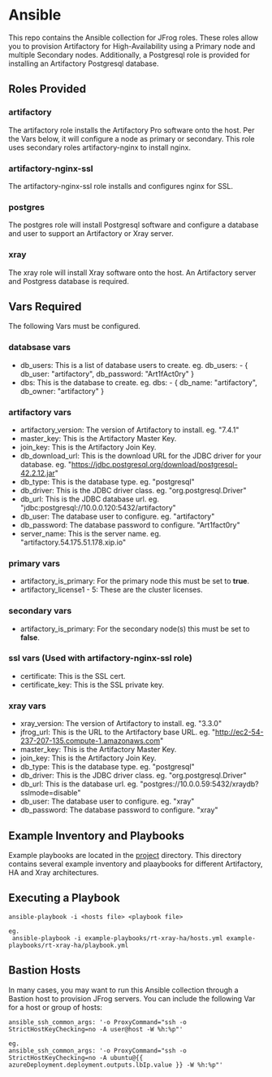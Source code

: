 # Ansible
This repo contains the Ansible collection for JFrog roles. These roles allow you to provision Artifactory for High-Availability using a Primary node and multiple Secondary nodes. Additionally, a Postgresql role is provided for installing an Artifactory Postgresql database.

## Roles Provided
### artifactory
The artifactory role installs the Artifactory Pro software onto the host. Per the Vars below, it will configure a node as primary or secondary. This role uses secondary roles artifactory-nginx to install nginx.

### artifactory-nginx-ssl
The artifactory-nginx-ssl role installs and configures nginx for SSL.

### postgres
The postgres role will install Postgresql software and configure a database and user to support an Artifactory or Xray server.

### xray
The xray role will install Xray software onto the host. An Artifactory server and Postgress database is required.

## Vars Required
The following Vars must be configured.

### databsase vars
* db_users: This is a list of database users to create. eg. db_users: - { db_user: "artifactory", db_password: "Art1fAct0ry" }
* dbs: This is the database to create. eg. dbs: - { db_name: "artifactory", db_owner: "artifactory" }

### artifactory vars
* artifactory_version: The version of Artifactory to install. eg. "7.4.1"
* master_key: This is the Artifactory Master Key.
* join_key: This is the Artifactory Join Key.
* db_download_url: This is the download URL for the JDBC driver for your database. eg. "https://jdbc.postgresql.org/download/postgresql-42.2.12.jar"
* db_type: This is the database type. eg. "postgresql"
* db_driver: This is the JDBC driver class. eg. "org.postgresql.Driver"
* db_url: This is the JDBC database url. eg. "jdbc:postgresql://10.0.0.120:5432/artifactory"
* db_user: The database user to configure. eg. "artifactory"
* db_password: The database password to configure. "Art1fact0ry"
* server_name: This is the server name. eg. "artifactory.54.175.51.178.xip.io"

### primary vars
* artifactory_is_primary: For the primary node this must be set to **true**.
* artifactory_license1 - 5: These are the cluster licenses.

### secondary vars
* artifactory_is_primary: For the secondary node(s) this must be set to **false**.

### ssl vars (Used with artifactory-nginx-ssl role)
* certificate: This is the SSL cert.
* certificate_key: This is the SSL private key.

### xray vars
* xray_version: The version of Artifactory to install. eg. "3.3.0"
* jfrog_url: This is the URL to the Artifactory base URL. eg. "http://ec2-54-237-207-135.compute-1.amazonaws.com"
* master_key: This is the Artifactory Master Key.
* join_key: This is the Artifactory Join Key.
* db_type: This is the database type. eg. "postgresql"
* db_driver: This is the JDBC driver class. eg. "org.postgresql.Driver"
* db_url: This is the database url. eg. "postgres://10.0.0.59:5432/xraydb?sslmode=disable"
* db_user: The database user to configure. eg. "xray"
* db_password: The database password to configure. "xray"

## Example Inventory and Playbooks
Example playbooks are located in the [project](../project) directory. This directory contains several example inventory and plaaybooks for different Artifactory, HA and Xray architectures.

## Executing a Playbook
```
ansible-playbook -i <hosts file> <playbook file>

eg.
 ansible-playbook -i example-playbooks/rt-xray-ha/hosts.yml example-playbooks/rt-xray-ha/playbook.yml
```

## Bastion Hosts
In many cases, you may want to run this Ansible collection through a Bastion host to provision JFrog servers. You can include the following Var for a host or group of hosts:

```
ansible_ssh_common_args: '-o ProxyCommand="ssh -o StrictHostKeyChecking=no -A user@host -W %h:%p"'

eg.
ansible_ssh_common_args: '-o ProxyCommand="ssh -o StrictHostKeyChecking=no -A ubuntu@{{ azureDeployment.deployment.outputs.lbIp.value }} -W %h:%p"'
```
